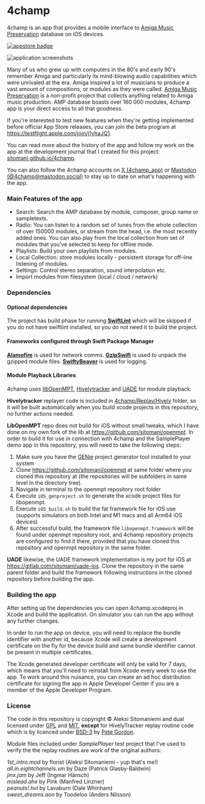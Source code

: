 # 4champ

4champ is an app that provides a mobile interface to [Amiga Music Preservation](http://amp.dascene.net) database on iOS devices.

[![appstore badge](docs/images/appstore_badge.png "click to open page in appstore")](https://apps.apple.com/app/4champ/id578311010)

![application screenshots](docs/images/screens.png "4champ search and radio screens")

Many of us who grew up with computers in the 80's and early 90's remember Amiga and particularly its mind-blowing audio capabilities which were unrivaled at the era. Amiga inspired a lot of musicians to
produce a vast amount of compositions, or modules as they were called. [Amiga Music Preservation](http://amp.dascene.net) is a non-profit
project that collects anything related to Amiga music production. AMP database boasts over 160 000 modules, 4champ app is your direct access to all that goodness.

If you're interested to test new features when they're getting implemented before official App Store releases, you can join the beta program at https://testflight.apple.com/join/j1yhaJQ1.

You can read more about the history of the app and follow my work on the app at the development journal that I created for this project: [sitomani.github.io/4champ](https://sitomani.github.io/4champ).

You can also follow the 4champ accounts on [X (4champ_app)](https://x.com/4champ_app) or [Mastodon (@4champ@mastodon.social)](https://mastodon.social/@4champ) to stay up to date on what's happening with the app.

### Main Features of the app

- Search: Search the AMP database by module, composer, group name or sampletexts.
- Radio: You can listen to a random set of tunes from the whole collection of over 150000 modules, or stream from the head, i.e. the most recently added ones. You can also play from the local collection from set of modules that you've selected to keep for offline mode. 
- Playlists: Build your own playlists from modules.
- Local Collection: store modules locally - persistent storage for off-line listening of modules.
- Settings: Control stereo separation, sound interpolation etc.
- Import modules from filesystem (local / cloud / network)

### Dependencies

#### Optional dependencies

The project has build phase for running **[SwiftLint](https://github.com/realm/SwiftLint)** which will be skipped if you do not have swiftlint installed, so you do not need it to build the project.

#### Frameworks configured through Swift Package Manager

**[Alamofire](https://github.com/Alamofire/Alamofire)** is used for network comms.
**[GzipSwift](https://github.com/1024jp/GzipSwift)** is used to unpack the gzipped module files.
**[SwiftyBeaver](https://github.com/SwiftyBeaver/SwiftyBeaver)** is used for logging.

#### Module Playback Libraries

4champ uses [libOpenMPT](https://github.com/OpenMPT/openmpt), [Hivelytracker](https://github.com/pete-gordon/hivelytracker) and [UADE](https://gitlab.com/sitomani/uade-ios) for module playback.

**Hivelytracker** replayer code is included in [4champ/Replay/Hively](4champ/replay/hively) folder, so it will be built automatically when you build xcode projects in this repository, no further actions needed.

**LibOpenMPT** repo does not build for iOS without small tweaks, which I have done on my own fork of the lib at https://github.com/sitomani/openmpt. In order to build it for use in connection with 4champ and the SamplePlayer demo app in this repository, you will need to take the following steps:

1. Make sure you have the [GENie](https://github.com/bkaradzic/GENie) project generator tool installed to your system
2. Clone https://github.com/sitomani/openmpt at same folder where you cloned this repository at (the repositories will be subfolders in same level in the directory tree).
3. Navigate in terminal to the openmpt repository root folder
4. Execute `iOS_genproject.sh` to generate the xcode project files for libopenmpt.
5. Execute `iOS_build.sh` to build the fat framework file for iOS use (supports simulators on both Intel and M1 macs and all Arm64 iOS devices)
6. After successful build, the framework file `libopenmpt.framework` will be found under openmpt repository root, and 4champ repository projects are configured to find it there, provided that you have cloned this repository and openmpt repository in the same folder.

**UADE** likewise, the UADE framework implementation is my port for iOS at https://gitlab.com/sitomani/uade-ios. Clone the repository in the same parent folder and build the framework following instructions in the cloned repository before building the app.

### Building the app

After setting up the dependencies you can open 4champ.xcodeproj in Xcode and build the application. On simulator you can run the app without any further changes.

In order to run the app on device, you will need to replace the bundle identifier with another id, because Xcode will create a development certificate on the fly for the device build and same bundle identifier cannot be present in multiple certificates.

The Xcode generated developer certificate will only be valid for 7 days, which means that you'll need to reinstall from Xcode every week to use the app. To work around this nuisance, you can create an ad hoc distribution certificate for signing the app in Apple Developer Center if you are a member of the Apple Developer Program.

### License

The code in this repository is copyright © Aleksi Sitomaniemi and dual licensed under [GPL](LICENSE.GPL) and [MIT](LICENSE.MIT), **except** for HivelyTracker replay routine code which is by licenced under [BSD-3](4champ/replay/hively/LICENSE) by [Pete Gordon](https://github.com/pete-gordon).

Module files included under _SamplePlayer_ test project that I've used to verify the the replay routines are work of the original authors:

_1st_intro.mod_ by florist (Aleksi Sitomaniemi - yup that's me!)<br/>
_all.in.eightchannels.xm_ by Daze (Patrick Glasby-Baldwin)<br/>
_jinx.jam_ by Jeff (Ingmar Hänsch)<br/>
_mislead.ahx_ by Pink (Manfred Linzner)<br/>
_peanuts!.hvl_ by Lavaburn (Dale Whinham)<br/>
_sweet_dreams.aon_ by Toodeloo (Anders Nilsson)<br/>

